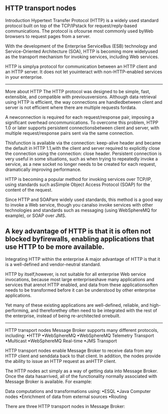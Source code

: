 HTTP transport nodes 
----------------------------------------------------------------------------------------------------
Introduction
Hypertext Transfer Protocol (HTTP) is a widely used standard protocol built on top of the TCP/IPstack for request/reply-based communications. 
The protocol is ofcourse most commonly used byWeb browsers to request pages from a server.

With the development of the Enterprise ServiceBus (ESB) technology and Service-Oriented Architecture (SOA), HTTP is becoming more widelyused as the transport mechanism for invoking services, including Web services. 

HTTP is simplya protocol for communication between an HTTP client and an HTTP server.
It does not let youinteract with non-HTTP-enabled services in your enterprise.

--------------------------------------------------------------------------------------------------------------------------------------------------
More about HTTP
The HTTP protocol was designed to be simple, fast, extensible, and compatible with previousversions. 
Although data retrieval using HTTP is efficient, the way connections are handledbetween client and server is not efficient where there are multiple requests fordata. 

A newconnection is required for each request/response pair, imposing a significant overhead oncommunications. 
To overcome this problem, HTPP 1.0 or later supports persistent connectionsbetween client and server, with multiple request/response pairs sent via the same connection. 

Thisfunction is available via the connection: keep-alive header and became the default in HTTP 1.1,with the client and server required to explicitly close the connection using the connection: close header.
Persistent connection is very useful in some situations, such as when trying to repeatedly invoke a service, as a new socket no longer needs to be created for each request, dramatically improving performance.

HTTP is becoming a popular method for invoking services over TCP/IP, using standards such asSimple Object Access Protocol (SOAP) for the content of the request.

Since HTTP and SOAPare widely used standards, this method is a good way to invoke a Web service, though you canalso invoke services with other technologies and standards such as messaging (using WebSphereMQ for example), or SOAP over JMS. 

A key advantage of HTTP is that it is often not blocked byfirewalls, enabling applications that use HTTP to be more available.
------------------------------------------------------------------------------------------------------------------------------------------------------------
Integrating HTTP within the enterprise
A major advantage of HTTP is that it is a well-defined and vendor-neutral standard. 

HTTP by itself,however, is not suitable for all enterprise Web service invocations, because most large enterpriseshave many applications and services that arenot HTTP enabled, and data from these applicationsoften needs to be transformed before it can be understood by other enterprise applications. 

Yet many of these existing applications are well-defined, reliable, and high-performing, and thereforethey often need to be integrated with the rest of the enterprise, instead of being re-architected orrebuilt.

---------------------------------------------------------------------------------------------------------------------------------------------------------------

HTTP transport nodes
Message Broker supports many different protocols, including:
•HTTP
•WebSphereMQ
•WebSphereMQ Telemetry Transport
•Multicast
•WebSphereMQ Real-time
•JMS Transport

HTTP transport nodes enable Message Broker to receive data from any HTTP client and senddata back to that client. In addition, the nodes provide the ability to issue an HTTP request as anHTTP client.

The HTTP nodes act simply as a way of getting data into Message Broker. Once the data hasarrived, all of the functionality normally associated with Message Broker is available. For example:

Data computations and transformations using:
•ESQL
•Java Computer nodes
•Enrichment of data from external sources
•Routing

There are three HTTP transport nodes in Message Broker:
